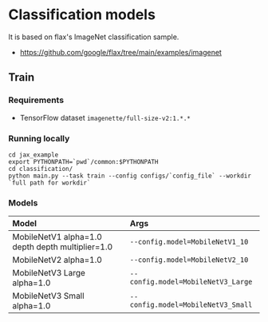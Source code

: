 # Classification models

It is based on flax's ImageNet classification sample.
- https://github.com/google/flax/tree/main/examples/imagenet

## Train

### Requirements
- TensorFlow dataset `imagenette/full-size-v2:1.*.*`

### Running locally
```
cd jax_example
export PYTHONPATH=`pwd`/common:$PYTHONPATH
cd classification/
python main.py --task train --config configs/`config_file` --workdir `full path for workdir`
```

### Models

| Model                       | Args                               |
| :-------------------------- | :--------------------------------- |
|MobileNetV1 alpha=1.0 depth depth multiplier=1.0 | `--config.model=MobileNetV1_10` |
| MobileNetV2 alpha=1.0       | `--config.model=MobileNetV2_10`    |
| MobileNetV3 Large alpha=1.0 | `--config.model=MobileNetV3_Large` |
| MobileNetV3 Small alpha=1.0 | `--config.model=MobileNetV3_Small` |